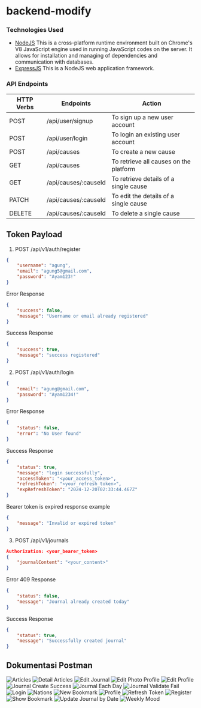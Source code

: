# backend-modify

### Technologies Used
* [NodeJS](https://nodejs.org/) This is a cross-platform runtime environment built on Chrome's V8 JavaScript engine used in running JavaScript codes on the server. It allows for installation and managing of dependencies and communication with databases.
* [ExpressJS](https://www.expresjs.org/) This is a NodeJS web application framework.

### API Endpoints
| HTTP Verbs | Endpoints | Action |
| --- | --- | --- |
| POST | /api/user/signup | To sign up a new user account |
| POST | /api/user/login | To login an existing user account |
| POST | /api/causes | To create a new cause |
| GET | /api/causes | To retrieve all causes on the platform |
| GET | /api/causes/:causeId | To retrieve details of a single cause |
| PATCH | /api/causes/:causeId | To edit the details of a single cause |
| DELETE | /api/causes/:causeId | To delete a single cause |

## Token Payload

1. POST /api/v1/auth/register

```json
{
    "username": "agung",
    "email": "agung5@gmail.com",
    "password": "Ayam123!"
}
```
Error Response
```json
{
    "success": false,
    "message": "Username or email already registered"
}
```

Success Response
```json
{
    "success": true,
    "message": "success registered"
}
```

2. POST /api/v1/auth/login

```json
{
    "email": "agung@gmail.com",
    "password": "Ayam1234!"
}

```
Error Response
```json
{
    "status": false,
    "error": "No User found"
}
```

Success Response
```json
{
    "status": true,
    "message": "login successfully",
    "accessToken": "<your_access_token>",
    "refreshToken": "<your_refresh_token>",
    "expRefreshToken": "2024-12-20T02:33:44.467Z"
}
```

Bearer token is expired response example
```json
{
    "message": "Invalid or expired token"
}
```

3. POST /api/v1/journals

```json
Authorization: <your_bearer_token>
{
    "journalContent": "<your_content>"
}
```

Error 409 Response
```json
{
    "status": false,
    "message": "Journal already created today"
}
```

Success Response
```json
{
    "status": true,
    "message": "Successfully created journal"
}
```


## Dokumentasi Postman

![Articles](dokumentation%20postman/detail%20articles.png)
![Detail Articles](dokumentation%20postman/detail%20articles.png)
![Edit Journal](dokumentation%20postman/edit%20journal.png)
![Edit Photo Profile](dokumentation%20postman/edit%20photo%20profile.png)
![Edit Profile](dokumentation%20postman/edit%20profile.png)
![Journal Create Success](dokumentation%20postman/journal%20create%20success.png)
![Journal Each Day](dokumentation%20postman/journal%20each%20day.png)
![Journal Validate Fail](dokumentation%20postman/journal%20validate%20fail.png)
![Login](dokumentation%20postman/login.png)
![Nations](dokumentation%20postman/nations.png)
![New Bookmark](dokumentation%20postman/new%20bookmark.png)
![Profile](dokumentation%20postman/profile.png)
![Refresh Token](dokumentation%20postman/refresh%20token.png)
![Register](dokumentation%20postman/register.png)
![Show Bookmark](dokumentation%20postman/show%20bookmark.png)
![Update Journal by Date](dokumentation%20postman/update%20journal%20by%20date.png)
![Weekly Mood](dokumentation%20postman/weekly%20mood.png)
